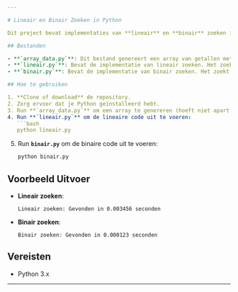```yaml
---

# Lineair en Binair Zoeken in Python

Dit project bevat implementaties van **lineair** en **binair** zoeken in een gesorteerde array in Python. Beide zoekmethoden worden getest op een grote array van getallen met een range van 100.000.

## Bestanden

- **`array_data.py`**: Dit bestand genereert een array van getallen met een range van 100.000 en de andere code gebruikt dit.
- **`lineair.py`**: Bevat de implementatie van lineair zoeken. Het zoekt door de array van `array_data.py` en meet de tijd die het kost om een target te vinden.
- **`binair.py`**: Bevat de implementatie van binair zoeken. Het zoekt ook door dezelfde array en meet de tijd die het kost om een target te vinden.

## Hoe te gebruiken

1. **Clone of download** de repository.
2. Zorg ervoor dat je Python geïnstalleerd hebt.
3. Run **`array_data.py`** om een array te genereren (hoeft niet apart uitgevoerd te worden, de array wordt automatisch in de andere code gebruikt).
4. Run **`lineair.py`** om de lineaire code uit te voeren:
   ```bash
   python lineair.py
   ```
5. Run **`binair.py`** om de binaire code uit te voeren:
   ```bash
   python binair.py
   ```

## Voorbeeld Uitvoer

- **Lineair zoeken**:
  ```
  Lineair zoeken: Gevonden in 0.003456 seconden
  ```

- **Binair zoeken**:
  ```
  Binair zoeken: Gevonden in 0.000123 seconden
  ```

## Vereisten

- Python 3.x

---
```

